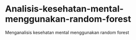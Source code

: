 # Analisis-kesehatan-mental-menggunakan-random-forest
Menganalisis kesehatan mental menggunakan random forest
